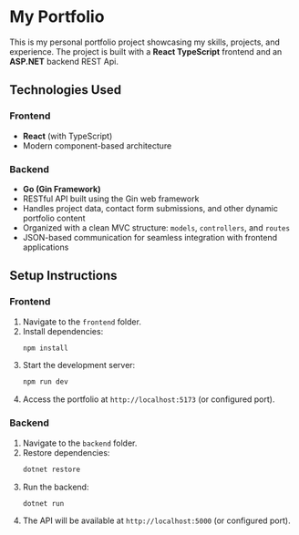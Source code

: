 # My Portfolio

This is my personal portfolio project showcasing my skills, projects, and experience. The project is built with a **React TypeScript** frontend and an **ASP.NET** backend REST Api.

## Technologies Used

### Frontend
- **React** (with TypeScript)
- Modern component-based architecture

### Backend
- **Go (Gin Framework)**
- RESTful API built using the Gin web framework
- Handles project data, contact form submissions, and other dynamic portfolio content
- Organized with a clean MVC structure: `models`, `controllers`, and `routes`
- JSON-based communication for seamless integration with frontend applications


## Setup Instructions

### Frontend
1. Navigate to the `frontend` folder.
2. Install dependencies:
    ```bash
    npm install
    ```
3. Start the development server:
    ```bash
    npm run dev
    ```
4. Access the portfolio at `http://localhost:5173` (or configured port).

### Backend
1. Navigate to the `backend` folder.
2. Restore dependencies:
    ```bash
    dotnet restore
    ```
3. Run the backend:
    ```bash
    dotnet run
    ```
4. The API will be available at `http://localhost:5000` (or configured port).
